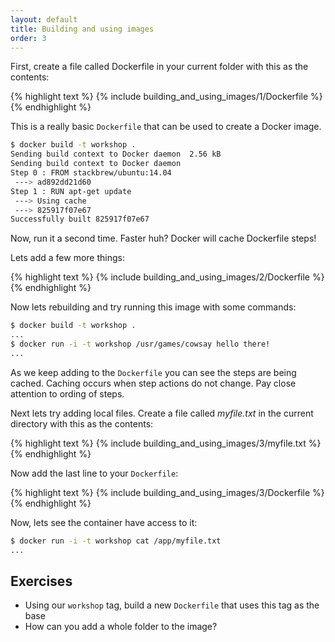 ```yaml
---
layout: default
title: Building and using images
order: 3
---
```


First, create a file called Dockerfile in your current folder with
this as the contents:

{% highlight text %}
{% include building_and_using_images/1/Dockerfile %}
{% endhighlight %}

This is a really basic `Dockerfile` that can be used to create a Docker image.


```bash
$ docker build -t workshop .
Sending build context to Docker daemon  2.56 kB
Sending build context to Docker daemon 
Step 0 : FROM stackbrew/ubuntu:14.04
 ---> ad892dd21d60
Step 1 : RUN apt-get update
 ---> Using cache
 ---> 825917f07e67
Successfully built 825917f07e67
```

Now, run it a second time. Faster huh? Docker will cache Dockerfile steps!

Lets add a few more things:

{% highlight text %}
{% include building_and_using_images/2/Dockerfile %}
{% endhighlight %}

Now lets rebuilding and try running this image with some commands:

```bash
$ docker build -t workshop .
...
$ docker run -i -t workshop /usr/games/cowsay hello there!
...
```

As we keep adding to the `Dockerfile` you can see the steps are being
cached. Caching occurs when step actions do not change. Pay close attention
to ording of steps.

Next lets try adding local files. Create a file called _myfile.txt_ in the
current directory with this as the contents:

{% highlight text %}
{% include building_and_using_images/3/myfile.txt %}
{% endhighlight %}

Now add the last line to your `Dockerfile`:

{% highlight text %}
{% include building_and_using_images/3/Dockerfile %}
{% endhighlight %}

Now, lets see the container have access to it:

```bash
$ docker run -i -t workshop cat /app/myfile.txt
...
```

Exercises
---------

 * Using our `workshop` tag, build a new `Dockerfile` that uses this tag as the base
 * How can you add a whole folder to the image?
